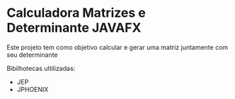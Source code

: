 # Calculadora Matrizes e Determinante JAVAFX

Este projeto tem como objetivo calcular e gerar uma matriz juntamente com seu determinante

Bibilhotecas ultilizadas: 
* JEP 
* JPHOENIX
